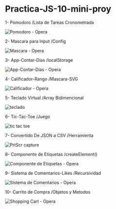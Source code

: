 # Practica-JS-10-mini-proy
1- Pomodoro /Lista de Tareas Cronometrada

![Pomodoro - Opera](https://github.com/Estupi/Practica-JS-10-mini-proy/assets/97317491/4a86282e-5a49-44bf-97a3-57ec7b58e256)

2- Mascara para Input /Config

![Mascara - Opera](https://github.com/Estupi/Practica-JS-10-mini-proy/assets/97317491/5d87a748-9ad2-4067-a7d7-90d23ffa3ef5)

3- App-Contar-Días /localStorage 

![App-Contar-Días - Opera](https://github.com/AliaxBit/Practica-JS-10-mini-proy/assets/97317491/b179ada1-ca32-4733-b950-c0f1d88d9168)

4- Calificador-Rango /Mascara-SVG

![Calificador - Opera](https://github.com/AliaxBit/Practica-JS-10-mini-proy/assets/97317491/3cf20985-359c-4431-919a-4273113655c7)

5- Teclado Virtual /Array Bidimencional

![teclado](https://github.com/AliaxDev/Practica-JS-10-mini-proy/assets/97317491/08c14cd2-6b2f-4b1e-ae3f-85319b1517b0)

6- Tic-Tac-Toe  /Juego

![tic tac toe](https://github.com/AliaxDev/Practica-JS-10-mini-proy/assets/97317491/e4f1bb9c-14bc-4de0-a272-d3107faab7b7)

7- Convertido De JSON a CSV  /Herramienta

![PrtScr capture](https://github.com/AliaxBit/Practica-JS-10-mini-proy/assets/97317491/054303d0-65b9-4677-b2d4-92abb6cdc2f9)

8- Componente de Etiquetas /createElement()

![Componente de Etiquetas - Opera](https://github.com/AliaxBit/Practica-JS-10-mini-proy/assets/97317491/86e03761-979a-4ffa-8658-411b7de6cf4b)

9- Sistema de Comentarios-Likes /Recursividad

![SIstema de Comentarios - Opera](https://github.com/AliaxBit/Practica-JS-10-mini-proy/assets/97317491/031930bb-e6e4-4273-98b0-e8b9699221f5)

10- Carrito de Compra /Objetos y Metodos

![Shopping Cart - Opera](https://github.com/AliaxBit/Practica-JS-10-mini-proy/assets/97317491/6ed12510-df37-408e-addb-a2e3b016ebdd)



